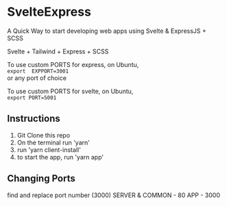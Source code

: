 # SvelteExpress
A Quick Way to start developing web apps using Svelte &amp; ExpressJS + SCSS

Svelte + Tailwind + Express + SCSS

To use custom PORTS for express, on Ubuntu,<br>
`export  EXPPORT=3001`<br>
or any port of choice

To use custom PORTS for svelte, on Ubuntu, <br>
`export PORT=5001`

## Instructions
1. Git Clone this repo
2. On the terminal run 'yarn'
3. run 'yarn client-install'
4. to start the app, run 'yarn app'

## Changing Ports
find and replace port number (3000)
SERVER & COMMON - 80
APP - 3000